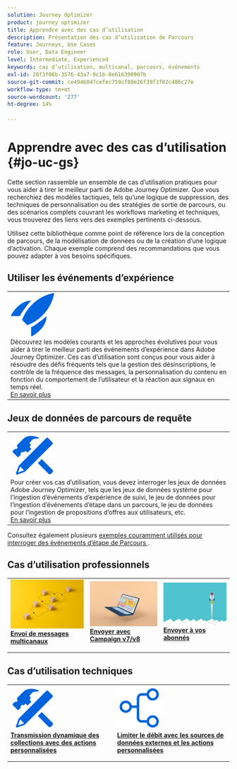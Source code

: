 ```yaml
---
solution: Journey Optimizer
product: journey optimizer
title: Apprendre avec des cas d’utilisation
description: Présentation des cas d’utilisation de Parcours
feature: Journeys, Use Cases
role: User, Data Engineer
level: Intermediate, Experienced
keywords: cas d’utilisation, multicanal, parcours, événements
exl-id: 28f3f06b-3576-43a7-9c1b-8e616390907b
source-git-commit: ce4946047cefec759cf80e26f39f3f82c486c27e
workflow-type: tm+mt
source-wordcount: '277'
ht-degree: 14%

---
```


# Apprendre avec des cas d’utilisation {#jo-uc-gs}

Cette section rassemble un ensemble de cas d’utilisation pratiques pour vous aider à tirer le meilleur parti de Adobe Journey Optimizer. Que vous recherchiez des modèles tactiques, tels qu’une logique de suppression, des techniques de personnalisation ou des stratégies de sortie de parcours, ou des scénarios complets couvrant les workflows marketing et techniques, vous trouverez des liens vers des exemples pertinents ci-dessous.

Utilisez cette bibliothèque comme point de référence lors de la conception de parcours, de la modélisation de données ou de la création d’une logique d’activation. Chaque exemple comprend des recommandations que vous pouvez adapter à vos besoins spécifiques.


## Utiliser les événements d’expérience

<table style="table-layout:fixed">
<tr style="border: 0;">
  <td>
    <div>
    <a href="exp-event-lookup.md">
    <img alt="bonnes pratiques de recherche des événements d’expérience" src="../assets/do-not-localize/icon-quick-start.svg" /></a> 
    <br>Découvrez les modèles courants et les approches évolutives pour vous aider à tirer le meilleur parti des événements d’expérience dans Adobe Journey Optimizer. Ces cas d’utilisation sont conçus pour vous aider à résoudre des défis fréquents tels que la gestion des désinscriptions, le contrôle de la fréquence des messages, la personnalisation du contenu en fonction du comportement de l’utilisateur et la réaction aux signaux en temps réel.
    </div>
      <div>
     <a href="exp-event-lookup.md">En savoir plus</a></div>
    </div>
  </td>
</tr>
</table>


## Jeux de données de parcours de requête

<table style="table-layout:fixed">
<tr style="border: 0;">
  <td>
    <div>
    <a href="../data/datasets-query-examples.md">
    <img alt="exemples de requêtes" src="../assets/do-not-localize/icon-configure.svg"/></a> 
    <br>Pour créer vos cas d’utilisation, vous devez interroger les jeux de données Adobe Journey Optimizer, tels que les jeux de données système pour l’ingestion d’événements d’expérience de suivi, le jeu de données pour l’ingestion d’événements d’étape dans un parcours, le jeu de données pour l’ingestion de propositions d’offres aux utilisateurs, etc.
    </div>
      <div>
     <a href="../data/datasets-query-examples.md">En savoir plus</a></div>
    </div>
  </td>
</tr>
</table>

Consultez également plusieurs [exemples couramment utilisés pour interroger des événements d’étape de Parcours ](../reports/query-examples.md).


## Cas d’utilisation professionnels

<table style="table-layout:fixed"><tr style="border: 0;">
<td>
<a href="../building-journeys/journeys-uc.md">
<img alt="Envoi de messages multi-canal" src="../assets/do-not-localize/start-journey.jpeg">
</a>
<div>
<a href="../building-journeys/journeys-uc.md"><strong>Envoi de messages multicanaux</strong></a>
</div>
<p>
</td>
<td>
<a href="ajo-ac.md">
<img alt="Envoyer un message à l’aide de Campaign" src="../assets/do-not-localize/start-interface.jpeg">
</a>
<div><a href="ajo-ac.md"><strong>Envoyer avec Campaign v7/v8</strong>
</div>
<p>
</td>
<td>
<a href="message-to-subscribers-uc.md">
<img alt="Envoyer un message aux abonnés" src="../assets/do-not-localize/start-quick.png">
</a>
<div>
<a href="message-to-subscribers-uc.md"><strong>Envoyer à vos abonnés</strong></a>
</div>
<p></td>
</tr></table>

## Cas d’utilisation techniques

<table style="table-layout:fixed"><tr style="border: 0;">
<td>
<a href="collections.md">
<img alt="Transmettre des collections de manière dynamique à l’aide d’actions personnalisées" src="../assets/do-not-localize/icon-configure.svg">
</a>
<div>
<a href="collections.md"><strong>Transmission dynamique des collections avec des actions personnalisées</strong></a>
</div>
<p>
</td>
<td>
<a href="limit-throughput.md">
<img alt="Limiter le débit avec des sources de données externes et des actions personnalisées" src="../assets/do-not-localize/icon-first-journey.svg">
</a>
<div><a href="limit-throughput.md"><strong>Limiter le débit avec les sources de données externes et les actions personnalisées</strong>
</div>
<p>
</td>
</tr></table>
